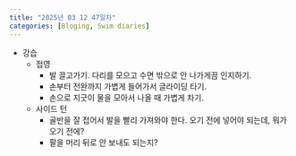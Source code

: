 ```yaml
---
title: "2025년 03 12 47일차"
categories: [Bloging, Swim diaries]
---
```


- 강습
  - 접영
    - 발 끌고가기. 다리를 모으고 수면 밖으로 안 나가게끔 인지하기.
    - 손부터 전완까지 가볍게 들어가서 글라이딩 타기.
    - 손으로 지긋이 물을 모아서 나올 때 가볍게 차기.
  - 사이드 턴  
    - 골반을 잘 접어서 발을 빨리 가져와야 한다. 오기 전에 넣어야 되는데, 뭐가 오기 전에?
    - 팔을 머리 뒤로 안 보내도 되는지?